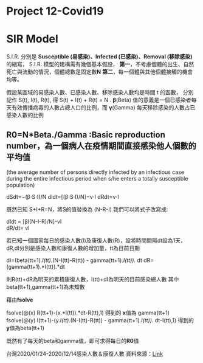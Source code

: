 # Project 12-Covid19

# SIR Model
S.I.R. 分別是 **Susceptible (易感染)、Infected (已感染)、Removal (移除感染)**
的縮寫， S.I.R. 模型的建構需有幾個基本假設，
**第一**，不考慮個體的出生、自然死亡與流動的情況，個體總數是固定數**N**
**第二**，每一個體與其他個體接觸的機會均等。

假設某區域的易感染人數、已感染人數、移除感染人數均是時間 t 的函數，
分別記作 S(t), I(t), R(t), 得 S(t) + I(t) + R(t) = N .
**β**(Beta) 值的意義是一個已感染者每天有效傳播病毒的人數占總人口的比例，而 **γ**(Gamma) 每天移除感染的人數占已感染人數的比例

## **R0=N*Beta./Gamma** :**Basic reproduction number**，為一個病人在疫情期間直接感染他人個數的平均值
(the average number of persons directly infected by an infectious case during the entire infectious period 
when s/he enters a totally susceptible population)

dSdt=−(β⋅S⋅I)/N
dIdt=[(β⋅S⋅I)/N]−ν⋅I
dRdt=ν⋅I

既然已知 S+I+R=N，將S的值替換為 (N-R-I) 
我們可以將式子改寫成:

dIdt = [βI(N-I-R)/N]-vI  
dR/dt= vI

若已知一個國家每日的感染人數(I)及康復人數(R)，設將時間間隔dt設為1天，dR,dI分別是感染人數和康復人數的增加量，tt為目前日期

dI=(beta(tt+1).*I(tt).*(N-I(tt)-R(tt)) - gamma(tt+1).*I(tt)).* dt
dR=(gamma(tt+1).*I(tt)).*dt

則R(tt)+dR為明天的累積康復人數，I(tt)+dI為明天的目前感染總人數
其中beta(tt+1),gamma(tt+1)為未知數

藉由**fsolve**

fsolve(@(x) R(tt+1)-(x.*I(tt)).*dt-R(tt),1) 得到的 **x**值為 gamma(tt+1)
fsolve(@(y) I(tt+1)-(y.*I(tt).*(N-I(tt)-R(tt)) - gamma(tt+1).*I(tt)).* dt-I(tt),1) 得到的 **y**值為beta(tt+1)

既然有了每天的beta和gamma值，即可求得每日的**R0**值




台灣2020/01/24-2020/12/14感染人數＆康復人數 資料來源：[Link](https://zh.m.wikipedia.org/wiki/Template:2019%E5%86%A0%E7%8B%80%E7%97%85%E6%AF%92%E7%97%85%E7%97%85%E4%BE%8B%E6%95%B8/%E8%87%BA%E7%81%A3%E5%9C%96%E8%A1%A8)
